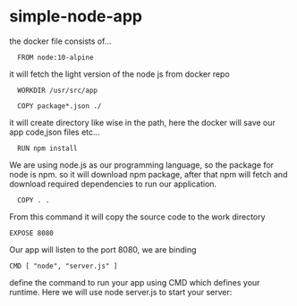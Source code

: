 # simple-node-app

the docker file consists of...

      FROM node:10-alpine

it will fetch the light version of the node js from docker repo

      WORKDIR /usr/src/app

      COPY package*.json ./

it will create directory like wise in the path, here the docker will save our app code,json files etc...

      RUN npm install

We are using node.js as our programming language, so the package for node is npm. so it will download npm package, after that npm will fetch and download required dependencies to run our application.

      COPY . .

From this command it will copy the source code to the work directory 

    EXPOSE 8080

Our app will listen to the port 8080, we are binding 

    CMD [ "node", "server.js" ]

define the command to run your app using CMD which defines your runtime. Here we will use node server.js to start your server:
